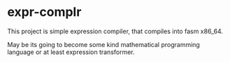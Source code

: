 # expr-complr

This project is simple expression compiler, that compiles into fasm x86_64.

May be its going to become some kind mathematical programming language or at least expression transformer.
